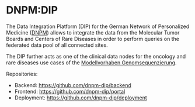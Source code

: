 # DNPM:DIP

The Data Integration Platform (DIP) for the German Network of Personalized Medicine ([DNPM](https://dnpm.de/de)) allows to integrate the data from the Molecular Tumor Boards and Centers of Rare Diseases in order to perform queries on the federated data pool of all connected sites.

The DIP further acts as one of the clinical data nodes for the oncology and rare diseases use cases of the [Modellvorhaben Genomsequenzierung](https://www.bfarm.de/DE/Das-BfArM/Aufgaben/Modellvorhaben-Genomsequenzierung/_node.html).

Repositories:
* Backend: https://github.com/dnpm-dip/backend
* Frontend: https://github.com/dnpm-dip/portal
* Deployment: https://github.com/dnpm-dip/deployment

